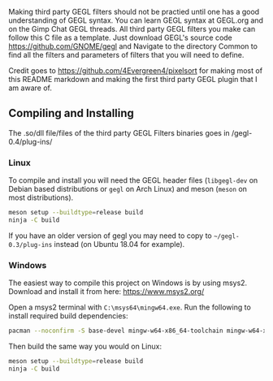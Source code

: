 Making third party GEGL filters should not be practied until one has a good understanding of GEGL syntax. You can learn GEGL syntax at GEGL.org and on the Gimp Chat GEGL threads. All third party GEGL filters you make can follow this C file as a template. Just download GEGL's source code https://github.com/GNOME/gegl and Navigate to the directory Common to find all the filters and parameters of filters that you will need to define.

Credit goes to https://github.com/4Evergreen4/pixelsort for making most of this README markdown and
making the first third party GEGL plugin that I am aware of.

## Compiling and Installing
The .so/dll file/files of the third party GEGL Filters binaries goes in /gegl-0.4/plug-ins/

### Linux

To compile and install you will need the GEGL header files (`libgegl-dev` on
Debian based distributions or `gegl` on Arch Linux) and meson (`meson` on
most distributions).

```bash
meson setup --buildtype=release build
ninja -C build

```

If you have an older version of gegl you may need to copy to `~/gegl-0.3/plug-ins`
instead (on Ubuntu 18.04 for example).



### Windows

The easiest way to compile this project on Windows is by using msys2.  Download
and install it from here: https://www.msys2.org/

Open a msys2 terminal with `C:\msys64\mingw64.exe`.  Run the following to
install required build dependencies:

```bash
pacman --noconfirm -S base-devel mingw-w64-x86_64-toolchain mingw-w64-x86_64-meson mingw-w64-x86_64-gegl
```

Then build the same way you would on Linux:

```bash
meson setup --buildtype=release build
ninja -C build
```




